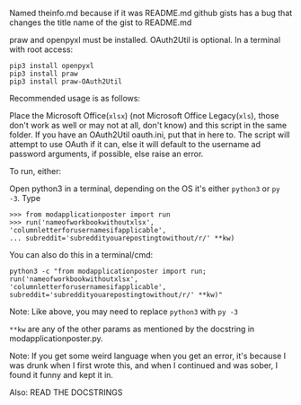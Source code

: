 Named theinfo.md because if it was README.md github gists has a bug that changes the title name of the gist to README.md

praw and openpyxl must be installed. OAuth2Util is optional. In a terminal with root access:

    pip3 install openpyxl
    pip3 install praw
    pip3 install praw-OAuth2Util

Recommended usage is as follows:

Place the Microsoft Office(`xlsx`) (not Microsoft Office Legacy(`xls`), those don't work as well or may not at all, don't know) and this script in the same folder. If you have an OAuth2Util oauth.ini, put that in here to. The script will attempt to use OAuth if it can, else it will default to the username ad password arguments, if possible, else raise an error.

To run, either:

Open python3 in a terminal, depending on the OS it's either `python3` or `py -3`.
Type

    >>> from modapplicationposter import run
    >>> run('nameofworkbookwithoutxlsx', 'columnletterforusernamesifapplicable',
    ... subreddit='subreddityouarepostingtowithout/r/' **kw)
    
You can also do this in a terminal/cmd:

    python3 -c "from modapplicationposter import run; run('nameofworkbookwithoutxlsx', 'columnletterforusernamesifapplicable', subreddit='subreddityouarepostingtowithout/r/' **kw)"
    
Note: Like above, you may need to replace `python3` with `py -3`

`**kw` are any of the other params as mentioned by the docstring in modapplicationposter.py.

Note: If you get some weird language when you get an error, it's because I was drunk when I first wrote this, and when I continued and was sober, I found it funny and kept it in.

Also: READ THE DOCSTRINGS